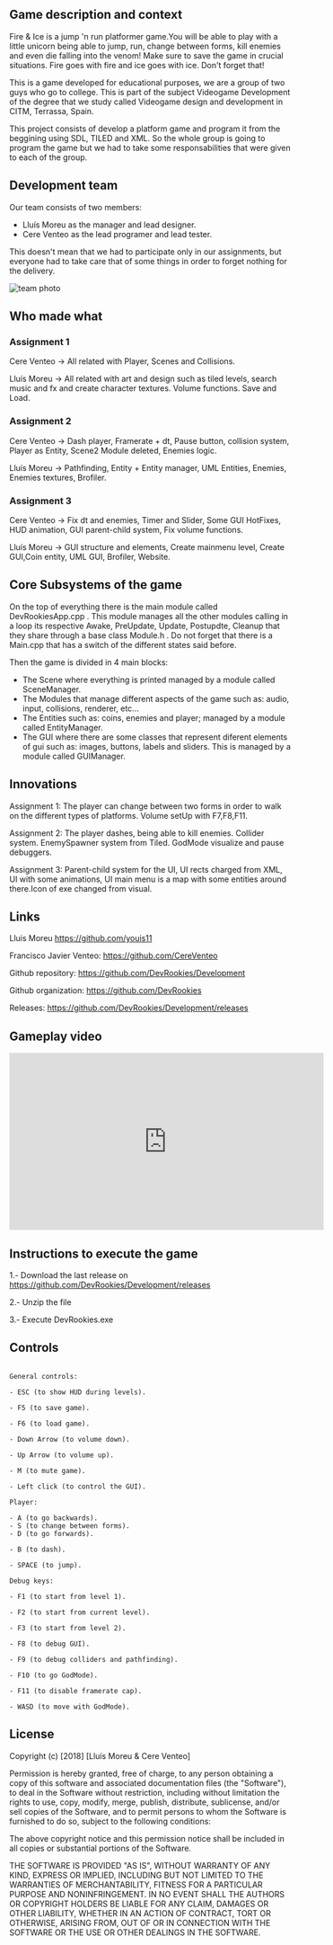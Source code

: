 ﻿Game description and context
-
Fire & Ice is a jump 'n run platformer game.You will be able to play with a little unicorn being able to jump, run, change between forms, kill enemies and even die falling into the venom! Make sure to save the game in crucial situations. Fire goes with fire and ice goes with ice. Don't forget that!

This is a game developed for educational purposes, we are a group of two guys who go to college. This is part of the subject Videogame Development of the degree that we study called Videogame design and development in CITM, Terrassa, Spain.

This project consists of develop a platform game and program it from the beggining using SDL, TILED and XML. So the whole group is going to program the game but we had to take some responsabilities that were given to each of the group.

Development team
-
Our team consists of two members:

- Lluís Moreu as the manager and lead designer.
- Cere Venteo as the lead programer and lead tester.

This doesn't mean that we had to participate only in our assignments, but everyone had to take care that of some things in order to forget nothing for the delivery.

![team photo](DevRookies-members.jpeg)

<!-- comentario -->

## Who made what


### Assignment 1
Cere Venteo -> All related with Player, Scenes and Collisions.

Lluís Moreu -> All related with art and design such as tiled levels, search music and fx and create character textures. Volume functions. Save and Load.
### Assignment 2
Cere Venteo -> Dash player, Framerate + dt, Pause button, collision system, Player as Entity, Scene2 Module deleted, Enemies logic.

Lluís Moreu -> Pathfinding, Entity + Entity manager, UML Entities, Enemies, Enemies textures, Brofiler.
### Assignment 3
Cere Venteo -> Fix dt and enemies, Timer and Slider, Some GUI HotFixes, HUD animation, GUI parent-child system, Fix volume functions.

Lluís Moreu -> GUI structure and elements, Create mainmenu level, Create GUI,Coin entity, UML GUI, Brofiler, Website.

Core Subsystems of the game
-
On the top of everything there is the main module called DevRookiesApp.cpp . This module manages all the other modules calling in a loop its respective Awake, PreUpdate, Update, Postupdte, Cleanup that they share through a base class Module.h . Do not forget that there is a Main.cpp that has a switch of the different states said before.

Then the game is divided in 4 main blocks:
- The Scene where everything is printed managed by a module called SceneManager.
- The Modules that manage different aspects of the game such as: audio, input, collisions, renderer, etc...
- The Entities such as: coins, enemies and player; managed by a module called EntityManager.
- The GUI where there are some classes that represent diferent elements of gui such as: images, buttons, labels and sliders. This is managed by a module called GUIManager.

Innovations
-
Assignment 1: The player can change between two forms in order to walk on the different types of platforms. Volume setUp with F7,F8,F11.

Assignment 2: The player dashes, being able to kill enemies. Collider system. EnemySpawner system from Tiled. GodMode visualize and pause debuggers.

Assignment 3: Parent-child system for the UI, UI rects charged from XML, UI with some animations, UI main menu is a map with some entities around there.Icon of exe changed from visual.

Links
-
Lluis Moreu https://github.com/youis11



Francisco Javier Venteo: https://github.com/CereVenteo



Github repository: https://github.com/DevRookies/Development



Github organization: https://github.com/DevRookies

Releases: https://github.com/DevRookies/Development/releases

Gameplay video
-
<iframe width="560" height="315" src="https://www.youtube.com/embed/1yz3LvRR7_o" frameborder="0" allow="accelerometer; autoplay; encrypted-media; gyroscope; picture-in-picture" allowfullscreen></iframe>

Instructions to execute the game
-
1.- Download the last release on https://github.com/DevRookies/Development/releases



2.- Unzip the file



3.- Execute DevRookies.exe


Controls
-
~~~~~~~~~~~~~~~

General controls:

- ESC (to show HUD during levels).

- F5 (to save game).

- F6 (to load game).

- Down Arrow (to volume down).

- Up Arrow (to volume up).

- M (to mute game).

- Left click (to control the GUI).

Player: 

- A (to go backwards).
- S (to change between forms).
- D (to go forwards).

- B (to dash).

- SPACE (to jump).

Debug keys:

- F1 (to start from level 1).

- F2 (to start from current level). 

- F3 (to start from level 2).

- F8 (to debug GUI).

- F9 (to debug colliders and pathfinding).

- F10 (to go GodMode).

- F11 (to disable framerate cap).

- WASD (to move with GodMode).

~~~~~~~~~~~~~~~

License
-
Copyright (c) [2018] [Lluís Moreu & Cere Venteo]


Permission is hereby granted, free of charge, to any person obtaining a copy
of this software and associated documentation files (the "Software"), to deal
in the Software without restriction, including without limitation the rights
to use, copy, modify, merge, publish, distribute, sublicense, and/or sell
copies of the Software, and to permit persons to whom the Software is
furnished to do so, subject to the following conditions:


The above copyright notice and this permission notice shall be included in all
copies or substantial portions of the Software.


THE SOFTWARE IS PROVIDED "AS IS", WITHOUT WARRANTY OF ANY KIND, EXPRESS OR
IMPLIED, INCLUDING BUT NOT LIMITED TO THE WARRANTIES OF MERCHANTABILITY,
FITNESS FOR A PARTICULAR PURPOSE AND NONINFRINGEMENT. IN NO EVENT SHALL THE
AUTHORS OR COPYRIGHT HOLDERS BE LIABLE FOR ANY CLAIM, DAMAGES OR OTHER
LIABILITY, WHETHER IN AN ACTION OF CONTRACT, TORT OR OTHERWISE, ARISING FROM,
OUT OF OR IN CONNECTION WITH THE SOFTWARE OR THE USE OR OTHER DEALINGS IN THE
SOFTWARE.
